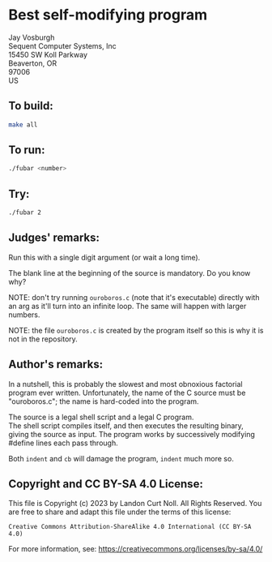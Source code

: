 # Best self-modifying program

Jay Vosburgh  
Sequent Computer Systems, Inc  
15450 SW Koll Parkway  
Beaverton, OR  
97006  
US  

## To build:

```sh
make all
```

## To run:

```sh
./fubar <number>
```

## Try:

```sh
./fubar 2
```


## Judges' remarks:

Run this with a single digit argument (or wait a long time).

The blank line at the beginning of the source is mandatory.
Do you know why?

NOTE: don't try running `ouroboros.c` (note that it's executable)
directly with an arg as it'll turn into an infinite loop. The same will happen
with larger numbers.

NOTE: the file `ouroboros.c` is created by the program itself so this is why it
is not in the repository.

## Author's remarks:

In a nutshell, this is probably the slowest and most
obnoxious factorial program ever written.  Unfortunately, 
the name of the C source must be "ouroboros.c"; the name is 
hard-coded into the program.  

The source is a legal shell script and a legal C program.  
The shell script compiles itself, and then executes the
resulting binary, giving the source as input.  The program 
works by successively modifying #define lines each pass through.

Both `indent` and `cb` will damage the program, `indent` 
much more so.

## Copyright and CC BY-SA 4.0 License:

This file is Copyright (c) 2023 by Landon Curt Noll.  All Rights Reserved.
You are free to share and adapt this file under the terms of this license:

    Creative Commons Attribution-ShareAlike 4.0 International (CC BY-SA 4.0)

For more information, see: https://creativecommons.org/licenses/by-sa/4.0/
